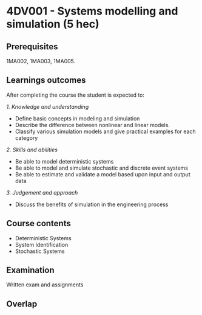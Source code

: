 # 4DV001 - Systems modelling and simulation (5 hec)

## Prerequisites

1MA002, 1MA003, 1MA005.

## Learnings outcomes

After completing the course the student is expected to:

*1. Knowledge and understanding*

- Define basic concepts in modeling and simulation
- Describe the difference between nonlinear and linear models.
- Classify various simulation models and give practical examples for each category

*2.	Skills and abilities*

- Be able to model deterministic systems
- Be able to model and simulate stochastic and discrete event systems
- Be able to estimate and validate a model based upon input and output data

*3.	Judgement and approach*

- Discuss the benefits of simulation in the engineering process

## Course contents

- Deterministic Systems
- System Identification
- Stochastic Systems

## Examination

Written exam and assignments

## Overlap
